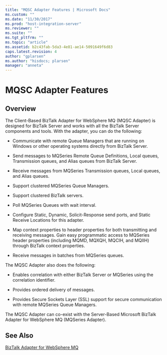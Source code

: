 ```yaml
---
title: "MQSC Adapter Features | Microsoft Docs"
ms.custom: ""
ms.date: "11/30/2017"
ms.prod: "host-integration-server"
ms.reviewer: ""
ms.suite: ""
ms.tgt_pltfrm: ""
ms.topic: "article"
ms.assetid: b2c43fab-5da3-4e81-ae14-5091649f6d83
caps.latest.revision: 4
author: "gplarsen"
ms.author: "hisdocs; plarsen"
manager: "anneta"
---
```

# MQSC Adapter Features

## Overview
The Client-Based BizTalk Adapter for WebSphere MQ (MQSC Adapter) is designed for BizTalk Server and works with all the BizTalk Server components and tools. With the adapter, you can do the following:  
  
-   Communicate with remote Queue Managers that are running on Windows or other operating systems directly from BizTalk Server.  
  
-   Send messages to MQSeries Remote Queue Definitions, Local queues, Transmission queues, and Alias queues from BizTalk Server.  
  
-   Receive messages from MQSeries Transmission queues, Local queues, and Alias queues.  
  
-   Support clustered MQSeries Queue Managers.  
  
-   Support clustered BizTalk servers.  
  
-   Poll MQSeries Queues with wait interval.  
  
-   Configure Static, Dynamic, Solicit-Response send ports, and Static Receive Locations for this adapter.  
  
-   Map context properties to header properties for both transmitting and receiving messages. Gain easy programmatic access to MQSeries header properties (including MQMD, MQXQH, MQCIH, and MQIIH) through BizTalk context properties.  
  
-   Receive messages in batches from MQSeries queues.  
  
 The MQSC Adapter also does the following:  
  
-   Enables correlation with either BizTalk Server or MQSeries using the correlation identifier.  
  
-   Provides ordered delivery of messages.  
  
-   Provides Secure Sockets Layer (SSL) support for secure communication with remote MQSeries Queue Managers.  
  
 The MQSC Adapter can co-exist with the Server-Based Microsoft BizTalk Adapter for WebSphere MQ (MQSeries Adapter).  
  
## See Also  
 [BizTalk Adapter for WebSphere MQ](../core/biztalk-adapter-for-websphere-mq2.md)   